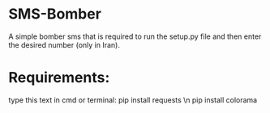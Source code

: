 # SMS-Bomber
A simple bomber sms that is required to run the setup.py file and then enter the desired number (only in Iran).
# Requirements:
type this text in cmd or terminal:
pip install requests \n
pip install colorama
